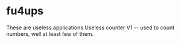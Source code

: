 # fu4ups
These are useless applications
Useless counter V1 -- used to count numbers, well at least few of them.

